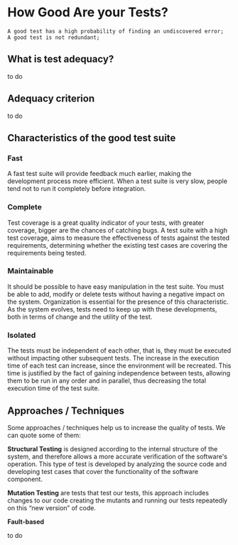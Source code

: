 # How Good Are your Tests?

```
A good test has a high probability of finding an undiscovered error;
A good test is not redundant;
```

## What is test adequacy?

to do

## Adequacy criterion

to do

## Characteristics of the good test suite

### Fast

A fast test suite will provide feedback much earlier, making the development process more efficient. When a test suite is very slow, people tend not to run it completely before integration.

### Complete

Test coverage is a great quality indicator of your tests, with greater coverage, bigger are the chances of catching bugs. A test suite with a high test coverage, aims to measure the effectiveness of tests against the tested requirements, determining whether the existing test cases are covering the requirements being tested.

### Maintainable

It should be possible to have easy manipulation in the test suite. You must be able to add, modify or delete tests without having a negative impact on the system. Organization is essential for the presence of this characteristic. As the system evolves, tests need to keep up with these developments, both in terms of change and the utility of the test.

### Isolated

The tests must be independent of each other, that is, they must be executed without impacting other subsequent tests. The increase in the execution time of each test can increase, since the environment will be recreated. This time is justified by the fact of gaining independence between tests, allowing them to be run in any order and in parallel, thus decreasing the total execution time of the test suite.

## Approaches / Techniques

Some approaches / techniques help us to increase the quality of tests. We can quote some of them:

**Structural Testing** is designed according to the internal structure of the system, and therefore allows a more accurate verification of the software's operation. This type of test is developed by analyzing the source code and developing test cases that cover the functionality of the software component.

**Mutation Testing** are tests that test our tests, this approach includes changes to our code creating the mutants and running our tests repeatedly on this “new version” of code.

**Fault-based**

to do
